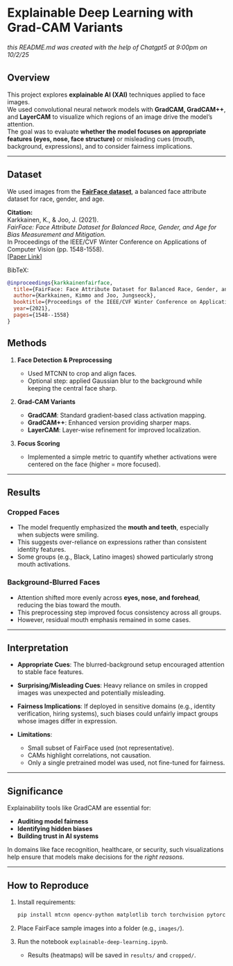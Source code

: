 
# Explainable Deep Learning with Grad-CAM Variants
###### this README.md was created with the help of Chatgpt5 at 9:00pm on 10/2/25


## Overview
This project explores **explainable AI (XAI)** techniques applied to face images.  
We used convolutional neural network models with **GradCAM, GradCAM++**, and **LayerCAM** to visualize which regions of an image drive the model’s attention.  
The goal was to evaluate **whether the model focuses on appropriate features (eyes, nose, face structure)** or misleading cues (mouth, background, expressions), and to consider fairness implications.

---

## Dataset
We used images from the **[FairFace dataset](https://github.com/dchen236/FairFace/tree/master)**, a balanced face attribute dataset for race, gender, and age.  

**Citation:**  
Karkkainen, K., & Joo, J. (2021).  
*FairFace: Face Attribute Dataset for Balanced Race, Gender, and Age for Bias Measurement and Mitigation.*  
In Proceedings of the IEEE/CVF Winter Conference on Applications of Computer Vision (pp. 1548-1558).  
[[Paper Link]](https://openaccess.thecvf.com/content/WACV2021/papers/Karkkainen_FairFace_Face_Attribute_Dataset_for_Balanced_Race_Gender_and_Age_WACV_2021_paper.pdf)

BibTeX:
```bibtex
@inproceedings{karkkainenfairface,
  title={FairFace: Face Attribute Dataset for Balanced Race, Gender, and Age for Bias Measurement and Mitigation},
  author={Karkkainen, Kimmo and Joo, Jungseock},
  booktitle={Proceedings of the IEEE/CVF Winter Conference on Applications of Computer Vision},
  year={2021},
  pages={1548--1558}
}
````


## Methods

1. **Face Detection & Preprocessing**

   * Used MTCNN to crop and align faces.
   * Optional step: applied Gaussian blur to the background while keeping the central face sharp.

2. **Grad-CAM Variants**

   * **GradCAM**: Standard gradient-based class activation mapping.
   * **GradCAM++**: Enhanced version providing sharper maps.
   * **LayerCAM**: Layer-wise refinement for improved localization.

3. **Focus Scoring**

   * Implemented a simple metric to quantify whether activations were centered on the face (higher = more focused).

---

## Results

### Cropped Faces

* The model frequently emphasized the **mouth and teeth**, especially when subjects were smiling.
* This suggests over-reliance on expressions rather than consistent identity features.
* Some groups (e.g., Black, Latino images) showed particularly strong mouth activations.

### Background-Blurred Faces

* Attention shifted more evenly across **eyes, nose, and forehead**, reducing the bias toward the mouth.
* This preprocessing step improved focus consistency across all groups.
* However, residual mouth emphasis remained in some cases.

---

## Interpretation

* **Appropriate Cues**: The blurred-background setup encouraged attention to stable face features.
* **Surprising/Misleading Cues**: Heavy reliance on smiles in cropped images was unexpected and potentially misleading.
* **Fairness Implications**: If deployed in sensitive domains (e.g., identity verification, hiring systems), such biases could unfairly impact groups whose images differ in expression.
* **Limitations**:

  * Small subset of FairFace used (not representative).
  * CAMs highlight correlations, not causation.
  * Only a single pretrained model was used, not fine-tuned for fairness.

---

## Significance

Explainability tools like GradCAM are essential for:

* **Auditing model fairness**
* **Identifying hidden biases**
* **Building trust in AI systems**

In domains like face recognition, healthcare, or security, such visualizations help ensure that models make decisions for the *right reasons*.

---

## How to Reproduce

1. Install requirements:

   ```bash
   pip install mtcnn opencv-python matplotlib torch torchvision pytorch-grad-cam
   ```
2. Place FairFace sample images into a folder (e.g., `images/`).
3. Run the notebook `explainable-deep-learning.ipynb`.

   * Results (heatmaps) will be saved in `results/` and `cropped/`.
